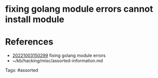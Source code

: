 # fixing golang module errors cannot install module

# References
- [20221003150299](/zet/20221003150299/) fixing golang module errors
- ~/kb/hacking/misc/assorted-information.md

Tags:
    #assorted

